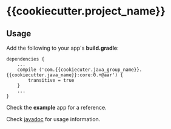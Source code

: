 # {{cookiecutter.project_name}}

## Usage

Add the following to your app's **build.gradle**:

    dependencies {
        ...
        compile ('com.{{cookiecuter.java_group_name}}.{{cookiecutter.java_name}}:core:0.+@aar') {
            transitive = true
        }
        ...
    }

Check the **example** app for a reference.

Check [javadoc](https://{{cookiecuter.java_group_name}}.github.io/{{cookiecutter.project_slug}}/)
for usage information.
